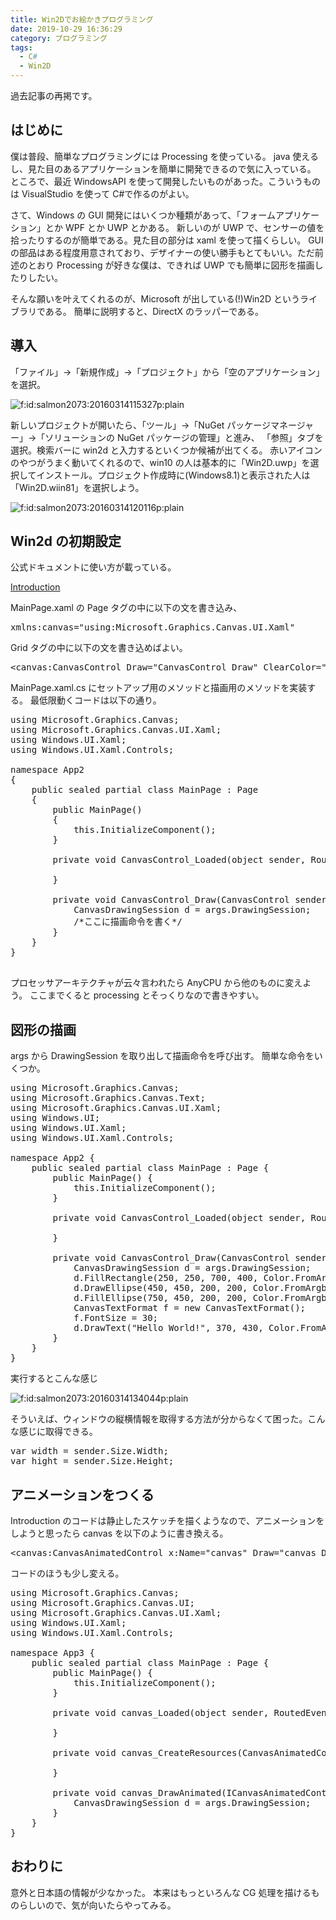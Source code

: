 ```yaml
---
title: Win2Dでお絵かきプログラミング
date: 2019-10-29 16:36:29
category: プログラミング
tags:
  - C#
  - Win2D
---
```


過去記事の再掲です。

## はじめに

僕は普段、簡単なプログラミングには Processing を使っている。
java 使えるし、見た目のあるアプリケーションを簡単に開発できるので気に入っている。
ところで、最近 WindowsAPI を使って開発したいものがあった。こういうものは VisualStudio を使って C#で作るのがよい。

さて、Windows の GUI 開発にはいくつか種類があって、「フォームアプリケーション」とか WPF とか UWP とかある。
新しいのが UWP で、センサーの値を拾ったりするのが簡単である。見た目の部分は xaml を使って描くらしい。
GUI の部品はある程度用意されており、デザイナーの使い勝手もとてもいい。ただ前述のとおり Processing が好きな僕は、できれば UWP でも簡単に図形を描画したりしたい。

そんな願いを叶えてくれるのが、Microsoft が出している(!)Win2D というライブラリである。 簡単に説明すると、DirectX のラッパーである。

<!-- more -->

## 導入

「ファイル」→「新規作成」→「プロジェクト」から「空のアプリケーション」を選択。

<img class="hatena-fotolife" title="f:id:salmon2073:20160314115327p:plain" src="https://cdn-ak.f.st-hatena.com/images/fotolife/s/salmon2073/20160314/20160314115327.png" alt="f:id:salmon2073:20160314115327p:plain">

新しいプロジェクトが開いたら、「ツール」→「NuGet パッケージマネージャー」→「ソリューションの NuGet パッケージの管理」と進み、 「参照」タブを選択。検索バーに win2d と入力するといくつか候補が出てくる。 赤いアイコンのやつがうまく動いてくれるので、win10 の人は基本的に「Win2D.uwp」を選択してインストール。プロジェクト作成時に(Windows8.1)と表示された人は「Win2D.wiin81」を選択しよう。

<img class="hatena-fotolife" title="f:id:salmon2073:20160314120116p:plain" src="https://cdn-ak.f.st-hatena.com/images/fotolife/s/salmon2073/20160314/20160314120116.png" alt="f:id:salmon2073:20160314120116p:plain">

## Win2d の初期設定

公式ドキュメントに使い方が載っている。

<a href="https://microsoft.github.io/Win2D/html/Introduction.htm">Introduction</a>

MainPage.xaml の Page タグの中に以下の文を書き込み、

<pre class="code" data-lang="" data-unlink="">xmlns:canvas="using:Microsoft.Graphics.Canvas.UI.Xaml"</pre>

Grid タグの中に以下の文を書き込めばよい。

<pre class="code" data-lang="" data-unlink="">&lt;canvas:CanvasControl Draw="CanvasControl_Draw" ClearColor="White" Loaded="CanvasControl_Loaded"/&gt;</pre>

MainPage.xaml.cs にセットアップ用のメソッドと描画用のメソッドを実装する。 最低限動くコードは以下の通り。

<pre class="code lang-cs" data-lang="cs" data-unlink=""><span class="synStatement">using</span> Microsoft.Graphics.Canvas;
<span class="synStatement">using</span> Microsoft.Graphics.Canvas.UI.Xaml;
<span class="synStatement">using</span> Windows.UI.Xaml;
<span class="synStatement">using</span> Windows.UI.Xaml.Controls;

<span class="synType">namespace</span> App2
{
    <span class="synType">public</span> <span class="synType">sealed</span> <span class="synStatement">partial</span> <span class="synType">class</span> MainPage : Page
    {
        <span class="synType">public</span> MainPage()
        {
            <span class="synStatement">this</span>.InitializeComponent();
        }

        <span class="synType">private</span> <span class="synType">void</span> CanvasControl_Loaded(<span class="synType">object</span> sender, RoutedEventArgs e) {

        }

        <span class="synType">private</span> <span class="synType">void</span> CanvasControl_Draw(CanvasControl sender, CanvasDrawEventArgs args) {
            CanvasDrawingSession d = args.DrawingSession;
            <span class="synComment">/*ここに描画命令を書く*/</span>
        }
    }
}

</pre>

プロセッサアーキテクチャが云々言われたら AnyCPU から他のものに変えよう。 ここまでくると processing とそっくりなので書きやすい。

## 図形の描画

args から DrawingSession を取り出して描画命令を呼び出す。 簡単な命令をいくつか。

<pre class="code lang-cs" data-lang="cs" data-unlink=""><span class="synStatement">using</span> Microsoft.Graphics.Canvas;
<span class="synStatement">using</span> Microsoft.Graphics.Canvas.Text;
<span class="synStatement">using</span> Microsoft.Graphics.Canvas.UI.Xaml;
<span class="synStatement">using</span> Windows.UI;
<span class="synStatement">using</span> Windows.UI.Xaml;
<span class="synStatement">using</span> Windows.UI.Xaml.Controls;

<span class="synType">namespace</span> App2 {
    <span class="synType">public</span> <span class="synType">sealed</span> <span class="synStatement">partial</span> <span class="synType">class</span> MainPage : Page {
        <span class="synType">public</span> MainPage() {
            <span class="synStatement">this</span>.InitializeComponent();
        }

        <span class="synType">private</span> <span class="synType">void</span> CanvasControl_Loaded(<span class="synType">object</span> sender, RoutedEventArgs e) {

        }

        <span class="synType">private</span> <span class="synType">void</span> CanvasControl_Draw(CanvasControl sender, CanvasDrawEventArgs args) {
            CanvasDrawingSession d = args.DrawingSession;
            d.FillRectangle(<span class="synConstant">250</span>, <span class="synConstant">250</span>, <span class="synConstant">700</span>, <span class="synConstant">400</span>, Color.FromArgb(<span class="synConstant">50</span>, <span class="synConstant">100</span>, <span class="synConstant">50</span>, <span class="synConstant">250</span>));
            d.DrawEllipse(<span class="synConstant">450</span>, <span class="synConstant">450</span>, <span class="synConstant">200</span>, <span class="synConstant">200</span>, Color.FromArgb(<span class="synConstant">100</span>, <span class="synConstant">100</span>, <span class="synConstant">100</span>, <span class="synConstant">255</span>));
            d.FillEllipse(<span class="synConstant">750</span>, <span class="synConstant">450</span>, <span class="synConstant">200</span>, <span class="synConstant">200</span>, Color.FromArgb(<span class="synConstant">100</span>, <span class="synConstant">100</span>, <span class="synConstant">100</span>, <span class="synConstant">255</span>));
            CanvasTextFormat f = <span class="synStatement">new</span> CanvasTextFormat();
            f.FontSize = <span class="synConstant">30</span>;
            d.DrawText(<span class="synConstant">"Hello World!"</span>, <span class="synConstant">370</span>, <span class="synConstant">430</span>, Color.FromArgb(<span class="synConstant">200</span>, <span class="synConstant">255</span>, <span class="synConstant">255</span>, <span class="synConstant">255</span>),f);
        }
    }
}
</pre>

実行するとこんな感じ

<img class="hatena-fotolife" title="f:id:salmon2073:20160314134044p:plain" src="https://cdn-ak.f.st-hatena.com/images/fotolife/s/salmon2073/20160314/20160314134044.png" alt="f:id:salmon2073:20160314134044p:plain">

そういえば、ウィンドウの縦横情報を取得する方法が分からなくて困った。こんな感じに取得できる。

<pre class="code lang-cs" data-lang="cs" data-unlink="">var width = sender.Size.Width;
var hight = sender.Size.Height;
</pre>

## アニメーションをつくる

Introduction のコードは静止したスケッチを描くようなので、アニメーションをしようと思ったら canvas を以下のように書き換える。

<pre class="code" data-lang="" data-unlink="">&lt;canvas:CanvasAnimatedControl x:Name="canvas" Draw="canvas_DrawAnimated" ClearColor="White"  CreateResources="canvas_CreateResources"/&gt;
</pre>

コードのほうも少し変える。

<pre class="code lang-cs" data-lang="cs" data-unlink=""><span class="synStatement">using</span> Microsoft.Graphics.Canvas;
<span class="synStatement">using</span> Microsoft.Graphics.Canvas.UI;
<span class="synStatement">using</span> Microsoft.Graphics.Canvas.UI.Xaml;
<span class="synStatement">using</span> Windows.UI.Xaml;
<span class="synStatement">using</span> Windows.UI.Xaml.Controls;

<span class="synType">namespace</span> App3 {
    <span class="synType">public</span> <span class="synType">sealed</span> <span class="synStatement">partial</span> <span class="synType">class</span> MainPage : Page {
        <span class="synType">public</span> MainPage() {
            <span class="synStatement">this</span>.InitializeComponent();
        }

        <span class="synType">private</span> <span class="synType">void</span> canvas_Loaded(<span class="synType">object</span> sender, RoutedEventArgs e) {

        }

        <span class="synType">private</span> <span class="synType">void</span> canvas_CreateResources(CanvasAnimatedControl sender, CanvasCreateResourcesEventArgs args) {

        }

        <span class="synType">private</span> <span class="synType">void</span> canvas_DrawAnimated(ICanvasAnimatedControl sender, CanvasAnimatedDrawEventArgs args) {
            CanvasDrawingSession d = args.DrawingSession;
        }
    }
}
</pre>

## おわりに

意外と日本語の情報が少なかった。 本来はもっといろんな CG 処理を描けるものらしいので、気が向いたらやってみる。

<a href="https://microsoft.github.io/Win2D/html/Introduction.htm"></a><a href="https://microsoft.github.io/Win2D/html/Introduction.htm"></a>
